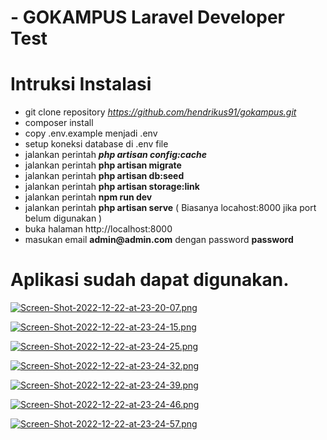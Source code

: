 # - GOKAMPUS Laravel Developer Test

# Intruksi Instalasi 

- git clone repository _https://github.com/hendrikus91/gokampus.git_
- composer install
- copy .env.example menjadi .env
- setup koneksi database di .env file
- jalankan perintah **_php artisan config:cache_**
- jalankan perintah **__php artisan migrate__**
- jalankan perintah **__php artisan db:seed__**
- jalankan perintah **__php artisan storage:link__**
- jalankan perintah **__npm run dev__**
- jalankan perintah **__php artisan serve__** ( Biasanya locahost:8000 jika port belum digunakan )
- buka halaman http://localhost:8000
- masukan email **__admin@admin.com__** dengan password **__password__**



# Aplikasi sudah dapat digunakan.


[![Screen-Shot-2022-12-22-at-23-20-07.png](https://i.postimg.cc/SxtYSyct/Screen-Shot-2022-12-22-at-23-20-07.png)](https://postimg.cc/ZWp5jz7r)

[![Screen-Shot-2022-12-22-at-23-24-15.png](https://i.postimg.cc/0249rrHm/Screen-Shot-2022-12-22-at-23-24-15.png)](https://postimg.cc/568hR9JN)

[![Screen-Shot-2022-12-22-at-23-24-25.png](https://i.postimg.cc/6q3NpNrY/Screen-Shot-2022-12-22-at-23-24-25.png)](https://postimg.cc/bDK5mWFt)

[![Screen-Shot-2022-12-22-at-23-24-32.png](https://i.postimg.cc/VNqw7gsB/Screen-Shot-2022-12-22-at-23-24-32.png)](https://postimg.cc/DWwR0qX8)

[![Screen-Shot-2022-12-22-at-23-24-39.png](https://i.postimg.cc/mk5Wc6VR/Screen-Shot-2022-12-22-at-23-24-39.png)](https://postimg.cc/QK1ywmRn)

[![Screen-Shot-2022-12-22-at-23-24-46.png](https://i.postimg.cc/h4yB3fnw/Screen-Shot-2022-12-22-at-23-24-46.png)](https://postimg.cc/V5CpJsdB)

[![Screen-Shot-2022-12-22-at-23-24-57.png](https://i.postimg.cc/cHdSP3rq/Screen-Shot-2022-12-22-at-23-24-57.png)](https://postimg.cc/v12kVcrX)
